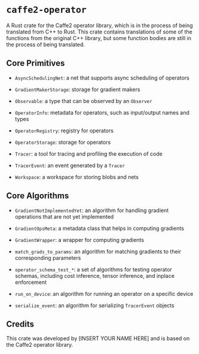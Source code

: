 # `caffe2-operator`

A Rust crate for the Caffe2 operator library,
which is in the process of being translated from
C++ to Rust. This crate contains translations of
some of the functions from the original C++
library, but some function bodies are still in the
process of being translated.

## Core Primitives

- `AsyncSchedulingNet`: a net that supports async
  scheduling of operators

- `GradientMakerStorage`: storage for gradient
  makers

- `Observable`: a type that can be observed by an
  `Observer`

- `OperatorInfo`: metadata for operators, such as
  input/output names and types

- `OperatorRegistry`: registry for operators

- `OperatorStorage`: storage for operators

- `Tracer`: a tool for tracing and profiling the
  execution of code

- `TracerEvent`: an event generated by a `Tracer`

- `Workspace`: a workspace for storing blobs and
  nets

## Core Algorithms

- `GradientNotImplementedYet`: an algorithm for
  handling gradient operations that are not yet
  implemented

- `GradientOpsMeta`: a metadata class that helps
  in computing gradients

- `GradientWrapper`: a wrapper for computing
  gradients

- `match_grads_to_params`: an algorithm for
  matching gradients to their corresponding
  parameters

- `operator_schema_test_*`: a set of algorithms
  for testing operator schemas, including cost
  inference, tensor inference, and inplace
  enforcement

- `run_on_device`: an algorithm for running an
  operator on a specific device

- `serialize_event`: an algorithm for serializing
  `TracerEvent` objects

## Credits

This crate was developed by [INSERT YOUR NAME HERE] and is based on the Caffe2 operator library.
